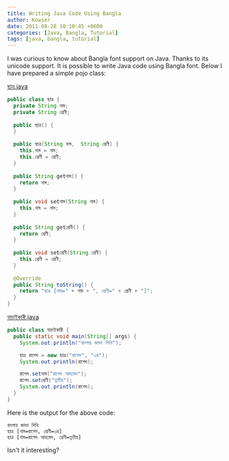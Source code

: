 ```yaml
---
title: Writing Java Code Using Bangla
author: Kowser
date: 2011-08-28 10:10:45 +0600
categories: [Java, Bangla, Tutorial]
tags: [java, bangla, tutorial]
---
```

I was curious to know about Bangla font support on Java. Thanks to its unicode support. It is possible to write Java code using Bangla font. Below I have prepared a simple pojo class: 

[ছাত্র.java][ছাত্র]
```java
public class ছাত্র {
  private String নাম;
  private String শ্রেণী;
  
  public ছাত্র() {
  }
  
  public ছাত্র(String নাম,  String শ্রেণী) {
    this.নাম = নাম;
    this.শ্রেণী = শ্রেণী;
  }
  
  public String getনাম() {
    return নাম;
  }
  
  public void setনাম(String নাম) {
    this.নাম = নাম;
  }
  
  public String getশ্রেণী() {
    return শ্রেণী;
  }
  
  public void setশ্রেণী(String শ্রেণী) {
    this.শ্রেণী = শ্রেণী;
  }
  
  @Override
  public String toString() {
    return "ছাত্র [নাম=" + নাম + ", শ্রেণী=" + শ্রেণী + "]";
  }
}
```

[যাচাইকারী.java][যাচাইকারী]
```java
public class যাচাইকারী {
  public static void main(String[] args) {
    System.out.println("বাংলায় জাভা শিখি");

    ছাত্র রাশেদ = new ছাত্র("রাশেদ", "৩য়");
    System.out.println(রাশেদ);

    রাশেদ.setনাম("রাশেদ আহমেদ");
    রাশেদ.setশ্রেণী("তৃতীয়");
    System.out.println(রাশেদ);
  }
}
```

Here is the output for the above code:
```
বাংলায় জাভা শিখি
ছাত্র [নাম=রাশেদ, শ্রেণী=৩য়]
ছাত্র [নাম=রাশেদ আহমেদ, শ্রেণী=তৃতীয়]
```

Isn't it interesting?

[ছাত্র]: <https://github.com/kowsercse/experiment/blob/master/src/main/java/com/kowsercse/experiment/unicode/%E0%A6%9B%E0%A6%BE%E0%A6%A4%E0%A7%8D%E0%A6%B0.java> "ছাত্র.java"
[যাচাইকারী]: <https://github.com/kowsercse/experiment/blob/master/src/main/java/com/kowsercse/experiment/unicode/%E0%A6%AF%E0%A6%BE%E0%A6%9A%E0%A6%BE%E0%A6%87%E0%A6%95%E0%A6%BE%E0%A6%B0%E0%A7%80.java> "যাচাইকারী.java"
